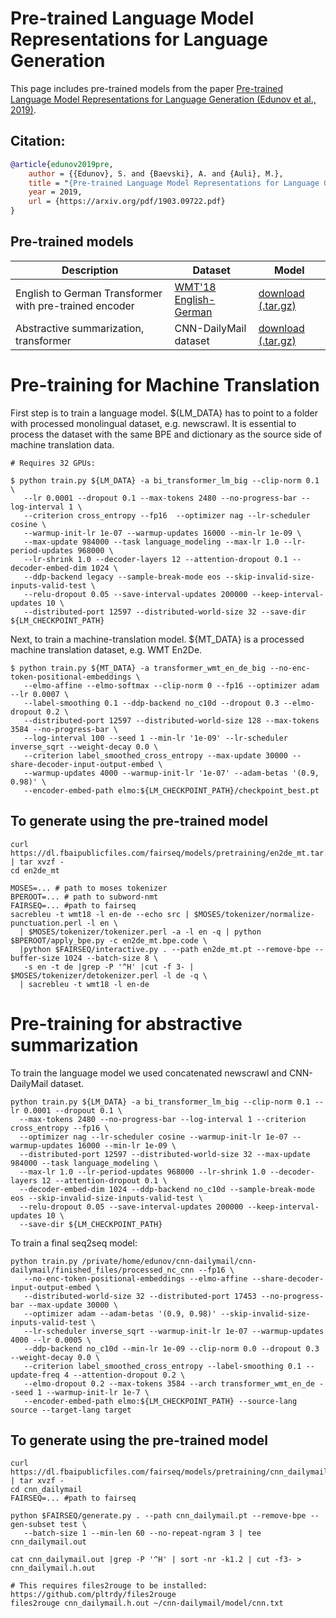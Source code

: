 # Pre-trained Language Model Representations for Language Generation

This page includes pre-trained models from the paper [Pre-trained Language Model Representations for Language Generation (Edunov et al., 2019)](https://arxiv.org/abs/1903.09722).

## Citation:

```bibtex
@article{edunov2019pre,
    author = {{Edunov}, S. and {Baevski}, A. and {Auli}, M.},
    title = "{Pre-trained Language Model Representations for Language Generation}",
    year = 2019,
    url = {https://arxiv.org/pdf/1903.09722.pdf}
}
```

## Pre-trained models

Description | Dataset | Model
---|---|---
English to German Transformer with pre-trained encoder | [WMT'18 English-German](http://www.statmt.org/wmt18/translation-task.html) | [download (.tar.gz)](https://dl.fbaipublicfiles.com/fairseq/models/pretraining/en2de_mt.tar.gz)
Abstractive summarization, transformer | CNN-DailyMail dataset | [download (.tar.gz)](https://dl.fbaipublicfiles.com/fairseq/models/pretraining/cnn_dailymail.tar.gz)


# Pre-training for Machine Translation

First step is to train a language model.
${LM_DATA} has to point to a folder with processed monolingual dataset, e.g. newscrawl. It is essential
to process the dataset with the same BPE and dictionary as the source side of machine translation data.

```
# Requires 32 GPUs:

$ python train.py ${LM_DATA} -a bi_transformer_lm_big --clip-norm 0.1 \
   --lr 0.0001 --dropout 0.1 --max-tokens 2480 --no-progress-bar --log-interval 1 \
   --criterion cross_entropy --fp16  --optimizer nag --lr-scheduler cosine \
   --warmup-init-lr 1e-07 --warmup-updates 16000 --min-lr 1e-09 \
   --max-update 984000 --task language_modeling --max-lr 1.0 --lr-period-updates 968000 \
   --lr-shrink 1.0 --decoder-layers 12 --attention-dropout 0.1 --decoder-embed-dim 1024 \
   --ddp-backend legacy --sample-break-mode eos --skip-invalid-size-inputs-valid-test \
   --relu-dropout 0.05 --save-interval-updates 200000 --keep-interval-updates 10 \
   --distributed-port 12597 --distributed-world-size 32 --save-dir ${LM_CHECKPOINT_PATH}

```

Next, to train a machine-translation model.
${MT_DATA} is a processed machine translation dataset, e.g. WMT En2De.

```
$ python train.py ${MT_DATA} -a transformer_wmt_en_de_big --no-enc-token-positional-embeddings \
   --elmo-affine --elmo-softmax --clip-norm 0 --fp16 --optimizer adam --lr 0.0007 \
   --label-smoothing 0.1 --ddp-backend no_c10d --dropout 0.3 --elmo-dropout 0.2 \
   --distributed-port 12597 --distributed-world-size 128 --max-tokens 3584 --no-progress-bar \
   --log-interval 100 --seed 1 --min-lr '1e-09' --lr-scheduler inverse_sqrt --weight-decay 0.0 \
   --criterion label_smoothed_cross_entropy --max-update 30000 --share-decoder-input-output-embed \
   --warmup-updates 4000 --warmup-init-lr '1e-07' --adam-betas '(0.9, 0.98)' \
   --encoder-embed-path elmo:${LM_CHECKPOINT_PATH}/checkpoint_best.pt
```

## To generate using the pre-trained model

```
curl https://dl.fbaipublicfiles.com/fairseq/models/pretraining/en2de_mt.tar.gz | tar xvzf -
cd en2de_mt

MOSES=... # path to moses tokenizer
BPEROOT=... # path to subword-nmt
FAIRSEQ=... #path to fairseq
sacrebleu -t wmt18 -l en-de --echo src | $MOSES/tokenizer/normalize-punctuation.perl -l en \
  | $MOSES/tokenizer/tokenizer.perl -a -l en -q | python $BPEROOT/apply_bpe.py -c en2de_mt.bpe.code \
  |python $FAIRSEQ/interactive.py . --path en2de_mt.pt --remove-bpe --buffer-size 1024 --batch-size 8 \
   -s en -t de |grep -P '^H' |cut -f 3- | $MOSES/tokenizer/detokenizer.perl -l de -q \
  | sacrebleu -t wmt18 -l en-de

```



# Pre-training for abstractive summarization

To train the language model we used concatenated newscrawl and CNN-DailyMail dataset.


```
python train.py ${LM_DATA} -a bi_transformer_lm_big --clip-norm 0.1 --lr 0.0001 --dropout 0.1 \
  --max-tokens 2480 --no-progress-bar --log-interval 1 --criterion cross_entropy --fp16 \
  --optimizer nag --lr-scheduler cosine --warmup-init-lr 1e-07 --warmup-updates 16000 --min-lr 1e-09 \
  --distributed-port 12597 --distributed-world-size 32 --max-update 984000 --task language_modeling \
  --max-lr 1.0 --lr-period-updates 968000 --lr-shrink 1.0 --decoder-layers 12 --attention-dropout 0.1 \
  --decoder-embed-dim 1024 --ddp-backend no_c10d --sample-break-mode eos --skip-invalid-size-inputs-valid-test \
  --relu-dropout 0.05 --save-interval-updates 200000 --keep-interval-updates 10 \
  --save-dir ${LM_CHECKPOINT_PATH}

```

To train a final seq2seq model:

```
python train.py /private/home/edunov/cnn-dailymail/cnn-dailymail/finished_files/processed_nc_cnn --fp16 \
   --no-enc-token-positional-embeddings --elmo-affine --share-decoder-input-output-embed \
   --distributed-world-size 32 --distributed-port 17453 --no-progress-bar --max-update 30000 \
   --optimizer adam --adam-betas '(0.9, 0.98)' --skip-invalid-size-inputs-valid-test \
   --lr-scheduler inverse_sqrt --warmup-init-lr 1e-07 --warmup-updates 4000 --lr 0.0005 \
   --ddp-backend no_c10d --min-lr 1e-09 --clip-norm 0.0 --dropout 0.3 --weight-decay 0.0 \
   --criterion label_smoothed_cross_entropy --label-smoothing 0.1 --update-freq 4 --attention-dropout 0.2 \
   --elmo-dropout 0.2 --max-tokens 3584 --arch transformer_wmt_en_de --seed 1 --warmup-init-lr 1e-7 \
   --encoder-embed-path elmo:${LM_CHECKPOINT_PATH} --source-lang source --target-lang target
```


## To generate using the pre-trained model

```
curl https://dl.fbaipublicfiles.com/fairseq/models/pretraining/cnn_dailymail.tar.gz | tar xvzf -
cd cnn_dailymail
FAIRSEQ=... #path to fairseq

python $FAIRSEQ/generate.py . --path cnn_dailymail.pt --remove-bpe --gen-subset test \
   --batch-size 1 --min-len 60 --no-repeat-ngram 3 | tee cnn_dailymail.out

cat cnn_dailymail.out |grep -P '^H' | sort -nr -k1.2 | cut -f3- > cnn_dailymail.h.out

# This requires files2rouge to be installed: https://github.com/pltrdy/files2rouge
files2rouge cnn_dailymail.h.out ~/cnn-dailymail/model/cnn.txt

```



